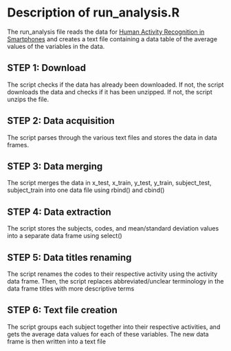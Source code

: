 # Description of run_analysis.R

The run_analysis file reads the data for [Human Activity Recognition in Smartphones](https://archive.ics.uci.edu/dataset/240/human+activity+recognition+using+smartphones) and creates a text file containing a data table of the average values of the variables in the data. 

## STEP 1: Download
The script checks if the data has already been downloaded. If not, the script downloads the data and checks if it has been unzipped. If not, the script unzips the file. 

## STEP 2: Data acquisition
The script parses through the various text files and stores the data in data frames. 

## STEP 3: Data merging
The script merges the data in x_test, x_train, y_test, y_train, subject_test, subject_train into one data file using rbind() and cbind()

## STEP 4: Data extraction
The script stores the subjects, codes, and mean/standard deviation values into a separate data frame using select()

## STEP 5: Data titles renaming
The script renames the codes to their respective activity using the activity data frame. Then, the script replaces abbreviated/unclear terminology in the data frame titles with more descriptive terms

## STEP 6: Text file creation
The script groups each subject together into their respective activities, and gets the average data values for each of these variables. The new data frame is then written into a text file 
